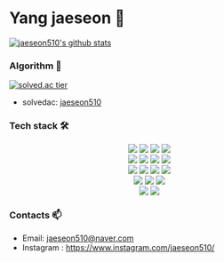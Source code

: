 <h1> Yang jaeseon 👋 </h1>
<p>
  <em>

  </em>  
</p>

[![jaeseon510's github stats](https://github-readme-stats.vercel.app/api/top-langs/?username=jaeseon510&show_icons=true&hide_border=true&title_color=004386&icon_color=004386&layout=compact)](https://github.com/jaeseon510)

### Algorithm 📖

[![solved.ac tier](http://mazassumnida.wtf/api/generate_badge?boj=jaeseon510)](https://solved.ac/jaeseon510)
* solvedac: [jaeseon510](https://solved.ac/profile/jaeseon510)


### Tech stack 🛠

<div align=center>
  <img src="https://img.shields.io/badge/c++-00599C?style=for-the-badge&logo=c%2B%2B&logoColor=white">
  <img src="https://img.shields.io/badge/python-3776AB?style=for-the-badge&logo=python&logoColor=white">
  <img src="https://img.shields.io/badge/c-A8B9CC?style=for-the-badge&logo=c&logoColor=white">
  <img src="https://img.shields.io/badge/go-00ADD8?style=for-the-badge&logo=go&logoColor=white">
<br>
 
  <img src="https://img.shields.io/badge/html5-E34F26?style=for-the-badge&logo=html5&logoColor=white">
  <img src="https://img.shields.io/badge/css-1572B6?style=for-the-badge&logo=css3&logoColor=white">
  <img src="https://img.shields.io/badge/javascript-F7DF1E?style=for-the-badge&logo=javascript&logoColor=black">
  <img src="https://img.shields.io/badge/react-61DAFB?style=for-the-badge&logo=react&logoColor=black">
<br>
 
  <img src="https://img.shields.io/badge/mysql-4479A1?style=for-the-badge&logo=mysql&logoColor=white">
  <img src="https://img.shields.io/badge/node.js-339933?style=for-the-badge&logo=Node.js&logoColor=white">
  <img src="https://img.shields.io/badge/github-181717?style=for-the-badge&logo=github&logoColor=white">
  <img src="https://img.shields.io/badge/git-F05032?style=for-the-badge&logo=git&logoColor=white">
<br>

  <img src="https://img.shields.io/badge/docker-2496ED?style=for-the-badge&logo=docker&logoColor=white"/>
  <img src="https://img.shields.io/badge/Google Cloud-4285F4?style=for-the-badge&logo=Google Cloud&logoColor=white"/>
  <img src="https://img.shields.io/badge/PostgresSQL-4169E1?style=for-the-badge&logo=PostgreSQL&logoColor=white"/>  

  <br>
  
  <img src="https://img.shields.io/badge/redis-FF4438?style=for-the-badge&logo=Redis&logoColor=white"/>  
  <img src="https://img.shields.io/badge/postman-FF6C37?style=for-the-badge&logo=Postman&logoColor=white"/>  

</div>

### Contacts 📫

* Email: jaeseon510@naver.com
* Instagram : https://www.instagram.com/jaeseon510/
